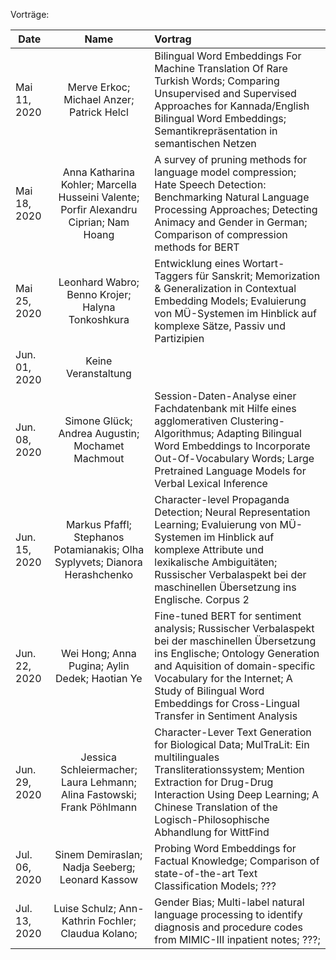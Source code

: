 Vorträge:

| Date | Name | Vortrag |
|-----------------------------|:--------------------------------:|:-------------------------------------------------------------------|
| Mai 11, 2020 |Merve Erkoc; Michael Anzer; Patrick Helcl |Bilingual Word Embeddings For Machine Translation Of Rare Turkish Words; Comparing Unsupervised and Supervised Approaches for Kannada/English Bilingual Word Embeddings; Semantikrepräsentation in semantischen Netzen |
| Mai 18, 2020 | Anna Katharina Kohler; Marcella Husseini Valente; Porfir Alexandru Ciprian; Nam Hoang | A survey of pruning methods for language model compression; Hate Speech Detection: Benchmarking Natural Language Processing Approaches; Detecting Animacy and Gender in German; Comparison of compression methods for BERT|
| Mai 25, 2020| Leonhard Wabro; Benno Krojer; Halyna Tonkoshkura | Entwicklung eines Wortart-Taggers für Sanskrit; Memorization & Generalization in Contextual Embedding Models; Evaluierung von MÜ-Systemen im Hinblick auf komplexe Sätze, Passiv und Partizipien |
| Jun. 01, 2020 | Keine Veranstaltung |  |
| Jun. 08, 2020 | Simone Glück; Andrea Augustin; Mochamet Machmout | Session-Daten-Analyse einer Fachdatenbank mit Hilfe eines agglomerativen Clustering-Algorithmus; Adapting Bilingual Word Embeddings to Incorporate Out-Of-Vocabulary Words; Large Pretrained Language Models for Verbal Lexical Inference|
| Jun. 15, 2020 | Markus Pfaffl; Stephanos Potamianakis; Olha Syplyvets; Dianora Herashchenko | Character-level Propaganda Detection; Neural Representation Learning; Evaluierung von MÜ-Systemen im Hinblick auf komplexe Attribute und lexikalische Ambiguitäten; Russischer Verbalaspekt bei der maschinellen Übersetzung ins Englische. Corpus 2 |
| Jun. 22, 2020| Wei Hong; Anna Pugina; Aylin Dedek; Haotian Ye | Fine-tuned BERT for sentiment analysis; Russischer Verbalaspekt bei der maschinellen Übersetzung ins Englische; Ontology Generation and Aquisition of domain-specific Vocabulary for the Internet; A Study of Bilingual Word Embeddings for Cross-Lingual Transfer in Sentiment Analysis  |
| Jun. 29, 2020 | Jessica Schleiermacher; Laura Lehmann; Alina Fastowski; Frank Pöhlmann | Character-Lever Text Generation for Biological Data; MulTraLit: Ein multilinguales Transliterationssystem; Mention Extraction for Drug-Drug Interaction Using Deep Learning; A Chinese Translation of the Logisch-Philosophische Abhandlung for WittFind |
| Jul. 06, 2020 | Sinem Demiraslan; Nadja Seeberg;  Leonard Kassow  | Probing Word Embeddings for Factual Knowledge; Comparison of state-of-the-art Text Classification Models;  ??? |
| Jul. 13, 2020 | Luise Schulz; Ann-Kathrin Fochler; Claudua Kolano;| Gender Bias; Multi-label natural language processing to identify diagnosis and procedure codes from MIMIC-III inpatient notes; ???; |
